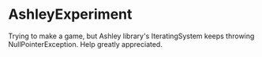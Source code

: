 # AshleyExperiment
Trying to make a game, but Ashley library's IteratingSystem keeps throwing NullPointerException. Help greatly appreciated.
